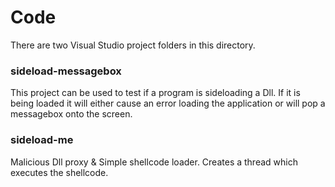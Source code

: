 # Code

There are two Visual Studio project folders in this directory.
### sideload-messagebox
This project can be used to test if a program is sideloading a Dll. If it is being loaded it will either cause an error loading the application or will pop a messagebox onto the screen.

### sideload-me
Malicious Dll proxy & Simple shellcode loader. Creates a thread which executes the shellcode.




